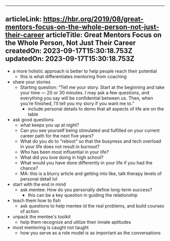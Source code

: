 -----------------------
articleLink: https://hbr.org/2019/08/great-mentors-focus-on-the-whole-person-not-just-their-career
articleTitle: Great Mentors Focus on the Whole Person, Not Just Their Career
createdOn: 2023-09-17T15:30:18.753Z
updatedOn: 2023-09-17T15:30:18.753Z
-----------------------

- a more holistic approach is better to help people reach their potential
  - this is what differentiates mentoring from coaching
- share your stories
  - Starting question: “Tell me your story. Start at the beginning and take your time — 20 or 30 minutes. I may ask a few questions, and everything you say will be confidential between us. Then, when you’re finished, I’ll tell you my story if you want me to.”
    - include personal details to demo that all aspects of life are on the table
- ask good questions
  - what keeps you up at night?
  - Can you see yourself being stimulated and fulfilled on your current career path for the next five years?
  - What do you do to “reboot” so that the busyness and tech overload in your life does not result in burnout?
  - Who has been most influential in your life?
  - What did you love doing in high school?
  - What would you have done differently in your life if you had the chance?
  - MA: this is a blurry article and getting into like, talk therapy levels of personal detail lol
- start with the end in mind
  - ask mentee: How do you personally define long-term success?
    - this can be a key question in guiding the relationship
- teach them how to fish
  - ask questions to help mentee id the real problems, and build courses of action
- unpack the mentee's toolkit
  - help them recognize and utilize their innate aptitudes
- most mentoring is caught not taught
  - how you serve as a role model is as important as the conversations